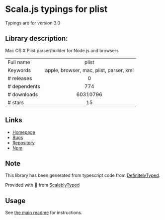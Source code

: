 
# Scala.js typings for plist

Typings are for version 3.0

## Library description:
Mac OS X Plist parser/builder for Node.js and browsers

|                    |                 |
| ------------------ | :-------------: |
| Full name          | plist |
| Keywords           | apple, browser, mac, plist, parser, xml |
| # releases         | 0 |
| # dependents       | 774 |
| # downloads        | 60310796 |
| # stars            | 15 |

## Links
- [Homepage](https://github.com/TooTallNate/node-plist#readme)
- [Bugs](https://github.com/TooTallNate/node-plist/issues)
- [Repository](https://github.com/TooTallNate/node-plist)
- [Npm](https://www.npmjs.com/package/plist)
    


## Note
This library has been generated from typescript code from [DefinitelyTyped](https://definitelytyped.org).

Provided with :purple_heart: from [ScalablyTyped](https://github.com/oyvindberg/ScalablyTyped)

## Usage
See [the main readme](../../readme.md) for instructions.



